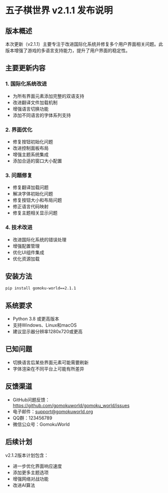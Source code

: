 # 五子棋世界 v2.1.1 发布说明

## 版本概述
本次更新（v2.1.1）主要专注于改进国际化系统并修复多个用户界面相关问题。此版本增强了游戏的多语言支持能力，提升了用户界面的稳定性。

## 主要更新内容

### 1. 国际化系统改进
- 为所有界面元素添加完整的双语支持
- 改进翻译文件加载机制
- 增强语言切换功能
- 添加不同语言的字体系列支持

### 2. 界面优化
- 修复按钮初始化问题
- 改进控制面板布局
- 增强主题系统集成
- 添加合适的窗口大小配置

### 3. 问题修复
- 修复翻译加载问题
- 解决字体初始化问题
- 修复按钮大小和布局问题
- 修正语言代码映射
- 修复主题相关显示问题

### 4. 技术改进
- 改进国际化系统的错误处理
- 增强配置管理
- 优化UI组件集成
- 优化资源加载

## 安装方法
```bash
pip install gomoku-world==2.1.1
```

## 系统要求
- Python 3.8 或更高版本
- 支持Windows、Linux和macOS
- 建议显示器分辨率1280x720或更高

## 已知问题
- 切换语言后某些界面元素可能需要刷新
- 字体渲染在不同平台上可能有所差异

## 反馈渠道
- GitHub问题反馈：https://github.com/gomokuworld/gomoku_world/issues
- 电子邮件：support@gomokuworld.org
- QQ群：123456789
- 微信公众号：GomokuWorld

## 后续计划
v2.1.2版本计划包含：
- 进一步优化界面响应速度
- 添加更多主题选项
- 增强网络对战功能
- 改进AI算法 